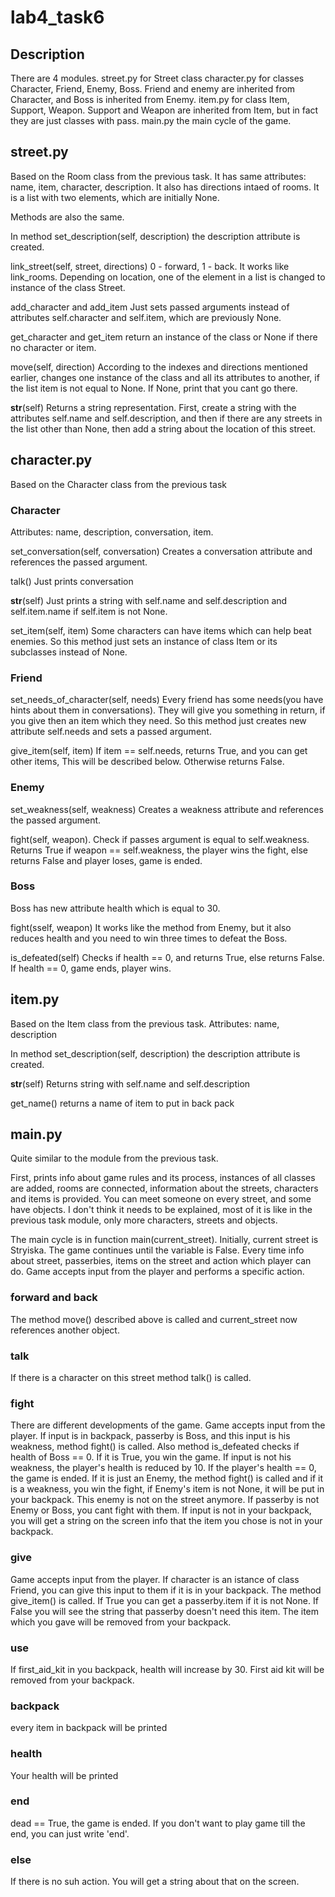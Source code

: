 # lab4_task6

## Description
There are 4 modules.
street.py for Street class
character.py for classes Character, Friend, Enemy, Boss. Friend and enemy are inherited from Character, and Boss is inherited from Enemy.
item.py for class Item, Support, Weapon. Support and Weapon are inherited from Item, but in fact they are just classes with pass.
main.py the main cycle of the game.

## street.py
Based on the Room class from the previous task.
It has same attributes: name, item, character, description. It also has directions intaed of rooms. It is a list with two elements, which are initially None.

Methods are also the same.

In method set_description(self, description) the description attribute is created.

link_street(self, street, directions)
0 - forward, 1 - back. It works like link_rooms. Depending on location, one of the element in a list is changed to instance of the class Street.

add_character and add_item Just sets passed arguments instead of attributes self.character and self.item, which are previously None.

get_character and get_item return an instance of the class or None if there no character or item.

move(self, direction) According to the indexes and directions mentioned earlier, changes one instance of the class and all its attributes to another, if the list item is not equal to None. If None, print that you cant go there.

__str__(self) Returns a string representation. First, create a string with the attributes self.name and self.description, and then if there are any streets in the list other than None, then add a string about the location of this street.

## character.py
Based on the Character class from the previous task

### Character

Attributes: name, description, conversation, item.

set_conversation(self, conversation) Creates a conversation attribute and references the passed argument.

talk() Just prints conversation

__str__(self) Just prints a string with self.name and self.description and self.item.name if self.item is not None.

set_item(self, item) Some characters can have items which can help beat enemies. So this method just sets an instance of class Item or its subclasses instead of None.

### Friend

set_needs_of_character(self, needs) Every friend has some needs(you have hints about them in conversations). They will give you something in return, if you give then an item which they need. So this method just creates new attribute self.needs and sets a passed argument.

give_item(self, item) If item == self.needs, returns True, and you can get other items, This will be described below. Otherwise returns False.

### Enemy

set_weakness(self, weakness) Creates a weakness attribute and references the passed argument.

fight(self, weapon). Check if passes argument is equal to self.weakness. Returns True if weapon == self.weakness, the player wins the fight, else returns False and player loses, game is ended.

### Boss

Boss has new attribute health which is equal to 30.

fight(sself, weapon) It works like the method from Enemy, but it also reduces health and you need to win three times to defeat the Boss.

is_defeated(self) Checks if health == 0, and returns True, else returns False. If health == 0, game ends, player wins.

## item.py
Based on the Item class from the previous task.
Attributes: name, description

In method set_description(self, description) the description attribute is created.

__str__(self) Returns string with self.name and self.description

get_name() returns a name of item to put in back pack

## main.py
Quite similar to the module from the previous task.

First, prints info about game rules and its process, instanсes of all classes are added, rooms are connected, information about the streets, characters and items is provided. You can meet someone on every street, and some have objects. I don't think it needs to be explained, most of it is like in the previous task module, only more characters, streets and objects.

The main cycle is in function main(current_street). Initially, current street is Stryiska.
The game continues until the variable is False.
Every time info about street, passerbies, items on the street and action which player can do. Game accepts input from the player and performs a specific action.

### forward and back
The method move() described above is called and current_street now references another object.

### talk
If there is a character on this street method talk() is called.

### fight
There are different developments of the game. Game accepts input from the player. If input is in backpack, passerby is Boss, and this input is his weakness, method fight() is called. Also method is_defeated checks if health of Boss == 0. If it is True, you win the game. If input is not his weakness, the player's health is reduced by 10. If the player's health == 0, the game is ended.
If it is just an Enemy, the method fight() is called and if it is a weakness, you win the fight, if Enemy's item is not None, it will be put in your backpack. This enemy is not on the street anymore.
If passerby is not Enemy or Boss, you cant fight with them.
If input is not in your backpack, you will get a string on the screen info that the item you chose is not in your backpack.

### give
Game accepts input from the player. If character is an istance of class Friend, you can give this input to them if it is in your backpack. The method give_item() is called. If True you can get a passerby.item if it is not None. If False you will see the string that passerby doesn't need this item. The item which you gave will be removed from your backpack.

### use
If first_aid_kit in you backpack, health will increase by 30. First aid kit will be removed from your backpack.

### backpack
every item in backpack will be printed

### health 
Your health will be printed

### end
dead == True, the game is ended. If you don't want to play game till the end, you can just write 'end'.

### else
If there is no suh action. You will get a string about that on the screen.
